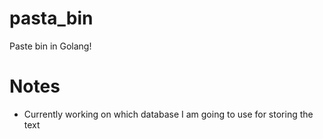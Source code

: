 # pasta_bin
Paste bin in Golang!

# Notes
* Currently working on which database I am going to use for storing the text